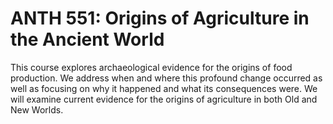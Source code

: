 # ANTH 551: Origins of Agriculture in the Ancient World

This course explores archaeological evidence for the origins of food production. We address when and where this profound change occurred as well as focusing on why it happened and what its consequences were. We will examine current evidence for the origins of agriculture in both Old and New Worlds.